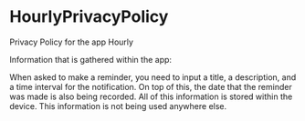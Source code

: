 # HourlyPrivacyPolicy
Privacy Policy for the app Hourly


Information that is gathered within the app:

When asked to make a reminder, you need to input a title, a description, and a time interval for the notification. On top of this, the date that the reminder was made is also being recorded. All of this information is stored within the device. This information is not being used anywhere else. 
